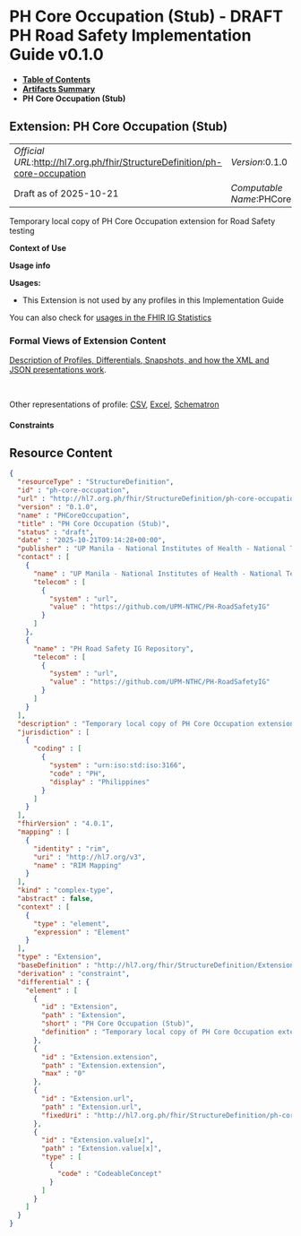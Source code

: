 # PH Core Occupation (Stub) - DRAFT PH Road Safety Implementation Guide v0.1.0

* [**Table of Contents**](toc.md)
* [**Artifacts Summary**](artifacts.md)
* **PH Core Occupation (Stub)**

## Extension: PH Core Occupation (Stub) 

| | |
| :--- | :--- |
| *Official URL*:http://hl7.org.ph/fhir/StructureDefinition/ph-core-occupation | *Version*:0.1.0 |
| Draft as of 2025-10-21 | *Computable Name*:PHCoreOccupation |

Temporary local copy of PH Core Occupation extension for Road Safety testing

**Context of Use**

**Usage info**

**Usages:**

* This Extension is not used by any profiles in this Implementation Guide

You can also check for [usages in the FHIR IG Statistics](https://packages2.fhir.org/xig/example.fhir.ph.roadsafety|current/StructureDefinition/ph-core-occupation)

### Formal Views of Extension Content

 [Description of Profiles, Differentials, Snapshots, and how the XML and JSON presentations work](http://build.fhir.org/ig/FHIR/ig-guidance/readingIgs.html#structure-definitions). 

 

Other representations of profile: [CSV](StructureDefinition-ph-core-occupation.csv), [Excel](StructureDefinition-ph-core-occupation.xlsx), [Schematron](StructureDefinition-ph-core-occupation.sch) 

#### Constraints



## Resource Content

```json
{
  "resourceType" : "StructureDefinition",
  "id" : "ph-core-occupation",
  "url" : "http://hl7.org.ph/fhir/StructureDefinition/ph-core-occupation",
  "version" : "0.1.0",
  "name" : "PHCoreOccupation",
  "title" : "PH Core Occupation (Stub)",
  "status" : "draft",
  "date" : "2025-10-21T09:14:28+00:00",
  "publisher" : "UP Manila - National Institutes of Health - National Telehealth Center",
  "contact" : [
    {
      "name" : "UP Manila - National Institutes of Health - National Telehealth Center",
      "telecom" : [
        {
          "system" : "url",
          "value" : "https://github.com/UPM-NTHC/PH-RoadSafetyIG"
        }
      ]
    },
    {
      "name" : "PH Road Safety IG Repository",
      "telecom" : [
        {
          "system" : "url",
          "value" : "https://github.com/UPM-NTHC/PH-RoadSafetyIG"
        }
      ]
    }
  ],
  "description" : "Temporary local copy of PH Core Occupation extension for Road Safety testing",
  "jurisdiction" : [
    {
      "coding" : [
        {
          "system" : "urn:iso:std:iso:3166",
          "code" : "PH",
          "display" : "Philippines"
        }
      ]
    }
  ],
  "fhirVersion" : "4.0.1",
  "mapping" : [
    {
      "identity" : "rim",
      "uri" : "http://hl7.org/v3",
      "name" : "RIM Mapping"
    }
  ],
  "kind" : "complex-type",
  "abstract" : false,
  "context" : [
    {
      "type" : "element",
      "expression" : "Element"
    }
  ],
  "type" : "Extension",
  "baseDefinition" : "http://hl7.org/fhir/StructureDefinition/Extension",
  "derivation" : "constraint",
  "differential" : {
    "element" : [
      {
        "id" : "Extension",
        "path" : "Extension",
        "short" : "PH Core Occupation (Stub)",
        "definition" : "Temporary local copy of PH Core Occupation extension for Road Safety testing"
      },
      {
        "id" : "Extension.extension",
        "path" : "Extension.extension",
        "max" : "0"
      },
      {
        "id" : "Extension.url",
        "path" : "Extension.url",
        "fixedUri" : "http://hl7.org.ph/fhir/StructureDefinition/ph-core-occupation"
      },
      {
        "id" : "Extension.value[x]",
        "path" : "Extension.value[x]",
        "type" : [
          {
            "code" : "CodeableConcept"
          }
        ]
      }
    ]
  }
}

```
